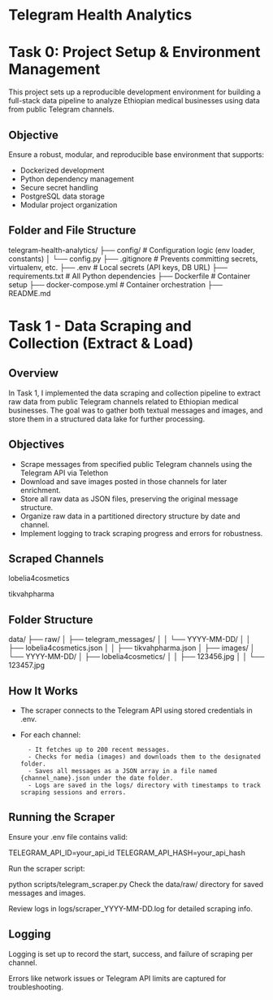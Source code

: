 # Telegram Health Analytics

# Task 0: Project Setup & Environment Management

This project sets up a reproducible development environment for building a full-stack data pipeline to analyze Ethiopian medical businesses using data from public Telegram channels.

## Objective

Ensure a robust, modular, and reproducible base environment that supports:

- Dockerized development
- Python dependency management
- Secure secret handling
- PostgreSQL data storage
- Modular project organization

## Folder and File Structure

telegram-health-analytics/
├── config/ # Configuration logic (env loader, constants)
│ └── config.py
├── .gitignore # Prevents committing secrets, virtualenv, etc.
├── .env # Local secrets (API keys, DB URL)
├── requirements.txt # All Python dependencies
├── Dockerfile # Container setup
├── docker-compose.yml # Container orchestration
├── README.md

# Task 1 - Data Scraping and Collection (Extract & Load)

## Overview

In Task 1, I implemented the data scraping and collection pipeline to extract raw data from public Telegram channels related to Ethiopian medical businesses. The goal was to gather both textual messages and images, and store them in a structured data lake for further processing.

## Objectives

- Scrape messages from specified public Telegram channels using the Telegram API via Telethon
- Download and save images posted in those channels for later enrichment.
- Store all raw data as JSON files, preserving the original message structure.
- Organize raw data in a partitioned directory structure by date and channel.
- Implement logging to track scraping progress and errors for robustness.

## Scraped Channels

lobelia4cosmetics

tikvahpharma

## Folder Structure

data/
├── raw/
│ ├── telegram_messages/
│ │ └── YYYY-MM-DD/
│ │ ├── lobelia4cosmetics.json
│ │ ├── tikvahpharma.json
│ ├── images/
│ └── YYYY-MM-DD/
│ ├── lobelia4cosmetics/
│ │ ├── 123456.jpg
│ │ └── 123457.jpg

## How It Works

- The scraper connects to the Telegram API using stored credentials in .env.
- For each channel:

        - It fetches up to 200 recent messages.
        - Checks for media (images) and downloads them to the designated folder.
        - Saves all messages as a JSON array in a file named {channel_name}.json under the date folder.
        - Logs are saved in the logs/ directory with timestamps to track scraping sessions and errors.

## Running the Scraper

Ensure your .env file contains valid:

TELEGRAM_API_ID=your_api_id
TELEGRAM_API_HASH=your_api_hash

Run the scraper script:

python scripts/telegram_scraper.py
Check the data/raw/ directory for saved messages and images.

Review logs in logs/scraper_YYYY-MM-DD.log for detailed scraping info.

## Logging

Logging is set up to record the start, success, and failure of scraping per channel.

Errors like network issues or Telegram API limits are captured for troubleshooting.
